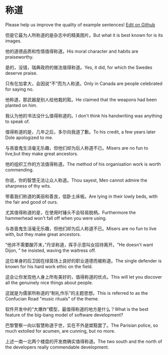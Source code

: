 # 称道

Please help us improve the quality of example sentences! [Edit on Github](https://github.com/jiyushe/jiyu-example-sentence-source/blob/main/chinese/chengdao.md)

<p><span class="chinese">但是它最为人所称道的是杂志中的精美图片。</span><span class="english">But what it is best known for is its images.</span></p>

<p><span class="chinese">他的道德品质和性情值得称道。</span><span class="english">His moral character and habits are praiseworthy.</span></p>

<p><span class="chinese">是的，没错，瑞典政府的做法值得称道。</span><span class="english">Yes, it did, for which the Swedes deserve praise.</span></p>

<p><span class="chinese">只有在加拿大，会因说“不”而为人称道。</span><span class="english">Only in Canada are people celebrated for saying no.</span></p>

<p><span class="chinese">他称道，那武器是别人给他栽的赃。</span><span class="english">He claimed that the weapons had been planted on him.</span></p>

<p><span class="chinese">我认为他的书法没什么值得称道的。</span><span class="english">I don't think his handwriting was anything to speak of.</span></p>

<p><span class="chinese">值得称道的是，几年之后，多尔向我道了歉。</span><span class="english">To his credit, a few years later Dole apologized to me.</span></p>

<p><span class="chinese">与吝啬鬼生活毫无乐趣，但他们却为后人称道不已。</span><span class="english">Misers are no fun to live,but they make great ancestors.</span></p>

<p><span class="chinese">他的组织工作的方法值得称道。</span><span class="english">The method of his organisation work is worth commending.</span></p>

<p><span class="chinese">你说，你的智慧无法让众人称道。</span><span class="english">Thou sayest, Men cannot admire the sharpness of thy wits.</span></p>

<p><span class="chinese">带着我们称道的美丽和善良，低卧土床板。</span><span class="english">Are lying in their lowly beds, with the fair and good of ours.</span></p>

<p><span class="chinese">尤其值得称道的是，在使用时锤头不会轻易脱柄。</span><span class="english">Furthermore the hammerhead won't fall off when you were using.</span></p>

<p><span class="chinese">与吝啬鬼生活毫无乐趣，但他们却为后人称道不已。</span><span class="english">Misers are no fun to live with, but they make great ancestors.</span></p>

<p><span class="chinese">“他并不需要酸芥末，”丹坚称道，挥手示意叫女招待离开。</span><span class="english">"He doesn't want Dijon, " he insisted, waving the waitress off.</span></p>

<p><span class="chinese">这位单身的后卫因在绿茵场上良好的职业道德而被称道。</span><span class="english">The single defender is known for his hard work ethic on the field.</span></p>

<p><span class="chinese">这会让你发现他人身上所有美好的，值得称道的优点。</span><span class="english">This will let you discover all the genuinely nice things about people.</span></p>

<p><span class="chinese">这就是为儒家所称道的“制礼作乐”的主题思想。</span><span class="english">This is referred to as the Confucian Road "music rituals" of the theme.</span></p>

<p><span class="chinese">软件开发中的“大爆炸”模型，最值得称道的地方是什么？</span><span class="english">What is the best feature of the big-bang model of software development?</span></p>

<p><span class="chinese">巴黎警察一向以智慧称道于世，实在不外是桀黠罢了。</span><span class="english">The Parisian police, so much extolled for acumen, are cunning, but no more.</span></p>

<p><span class="chinese">上述一南一北两个楼盘的开发商确实值得称道。</span><span class="english">The two south and the north of the developers really commendable development.</span></p>

